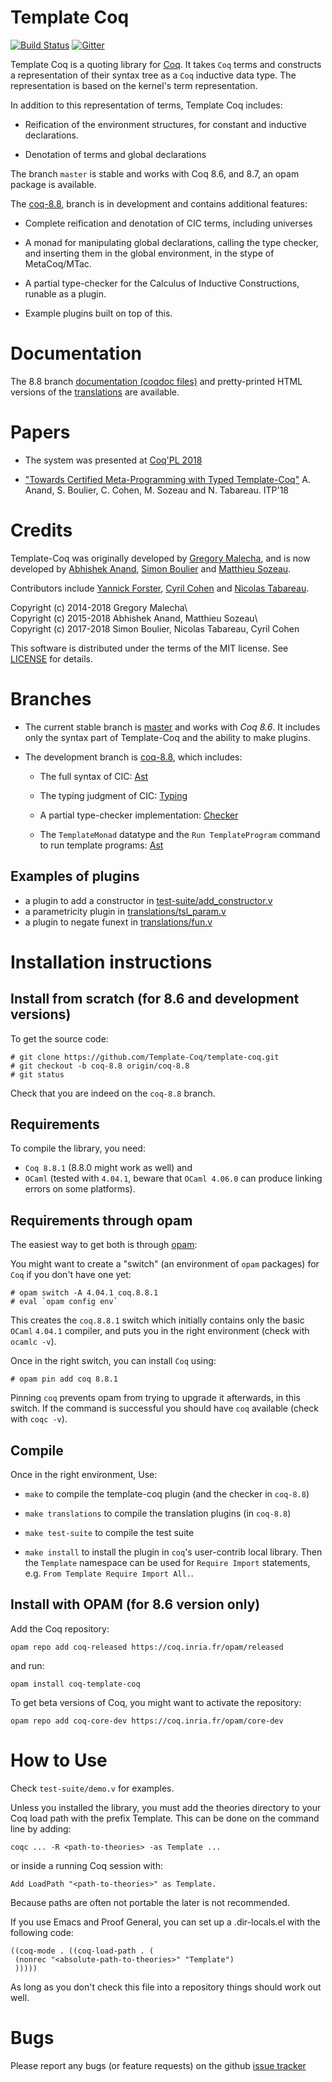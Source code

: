 Template Coq
============

[![Build Status](https://travis-ci.org/Template-Coq/template-coq.svg?branch=coq-8.7)](https://travis-ci.org/Template-Coq/template-coq)
[![Gitter](https://img.shields.io/gitter/room/nwjs/nw.js.svg)](https://gitter.im/coq/Template-Coq)

Template Coq is a quoting library for [Coq](http://coq.inria.fr). It
takes `Coq` terms and constructs a representation of their syntax tree as
a `Coq` inductive data type. The representation is based on the kernel's
term representation.

In addition to this representation of terms, Template Coq includes:

- Reification of the environment structures, for constant and inductive
  declarations.

- Denotation of terms and global declarations

The branch `master` is stable and works with Coq 8.6, and 8.7, an opam
package is available.

The [coq-8.8](https://github.com/Template-Coq/template-coq/tree/coq-8.8),
branch is in development and contains additional features:

- Complete reification and denotation of CIC terms, including universes

- A monad for manipulating global declarations, calling the type
  checker, and inserting them in the global environment, in
  the stype of MetaCoq/MTac.
  
- A partial type-checker for the Calculus of Inductive Constructions,
  runable as a plugin.
  
- Example plugins built on top of this.

Documentation
=============

The 8.8 branch [documentation (coqdoc files)](html-master/Template.All.html)
and pretty-printed HTML versions of the [translations](html-master/translations) are available.

Papers
======

- The system was presented at 
  [Coq'PL 2018](https://popl18.sigplan.org/event/coqpl-2018-typed-template-coq)

- ["Towards Certified Meta-Programming with Typed Template-Coq"](https://github.com/Template-Coq/template-coq/raw/master/docs/submission.pdf)
  A. Anand, S. Boulier, C. Cohen, M. Sozeau and N. Tabareau.
  ITP'18

Credits
=======

Template-Coq was originally developed by
[Gregory Malecha](https://github.com/gmalecha), and is now developed by
[Abhishek Anand](https://github.com/aa755), [Simon
Boulier](https://github.com/simonboulier) and [Matthieu
Sozeau](https://github.com/mattam82).

Contributors include [Yannick Forster](https://github.com/yforster),
[Cyril Cohen](https://github.com/CohenCyril) and [Nicolas
Tabareau](https://github.com/Tabareau).

Copyright (c) 2014-2018 Gregory Malecha\  
Copyright (c) 2015-2018 Abhishek Anand, Matthieu Sozeau\  
Copyright (c) 2017-2018 Simon Boulier, Nicolas Tabareau, Cyril Cohen

This software is distributed under the terms of the MIT license.
See [LICENSE](LICENSE) for details.

Branches
========

- The current stable branch is
  [master](https://github.com/Template-Coq/template-coq/tree/master) and
  works with *Coq 8.6*. It includes only the syntax part of Template-Coq
  and the ability to make plugins.
 
- The development branch is
  [coq-8.8](https://github.com/Template-Coq/template-coq/tree/coq-8.8),
  which includes:

  - The full syntax of CIC:
    [Ast](https://github.com/Template-Coq/template-coq/blob/coq-8.8/theories/Ast.v)

  - The typing judgment of CIC: 
    [Typing](https://github.com/Template-Coq/template-coq/blob/coq-8.8/theories/Typing.v#L488)
    
  - A partial type-checker implementation:
    [Checker](https://github.com/Template-Coq/template-coq/blob/coq-8.8/theories/Checker.v)

  - The `TemplateMonad` datatype and the `Run TemplateProgram` command
    to run template programs:
    [Ast](https://github.com/Template-Coq/template-coq/blob/coq-8.8/theories/Ast.v#L193)
        
Examples of plugins
-------------------
- a plugin to add a constructor in [test-suite/add_constructor.v](https://github.com/Template-Coq/template-coq/tree/coq-8.8/test-suite/add_constructor.v)
- a parametricity plugin in [translations/tsl_param.v](https://github.com/Template-Coq/template-coq/tree/coq-8.8/translations/tsl_param.v)
- a plugin to negate funext in [translations/fun.v](https://github.com/Template-Coq/template-coq/tree/coq-8.8/translations/tsl_fun.v)


Installation instructions
=========================

Install from scratch (for 8.6 and development versions)
-------------------------------------------------------

To get the source code:

    # git clone https://github.com/Template-Coq/template-coq.git
    # git checkout -b coq-8.8 origin/coq-8.8
    # git status
    
Check that you are indeed on the `coq-8.8` branch.

Requirements
------------

To compile the library, you need:

- `Coq 8.8.1` (8.8.0 might work as well) and
- `OCaml` (tested with `4.04.1`, beware that `OCaml 4.06.0` can 
  produce linking errors on some platforms).

Requirements through opam
-------------------------

The easiest way to get both is through [opam](http://opam.ocaml.org):

You might want to create a "switch" (an environment of `opam` packages) for `Coq` if
you don't have one yet:
    
    # opam switch -A 4.04.1 coq.8.8.1
    # eval `opam config env`
    
This creates the `coq.8.8.1` switch which initially contains only the
basic `OCaml` `4.04.1` compiler, and puts you in the right environment
(check with `ocamlc -v`).

Once in the right switch, you can install `Coq` using:
    
    # opam pin add coq 8.8.1 
    
Pinning `coq` prevents opam from trying to upgrade it afterwards, in
this switch. If the command is successful you should have `coq`
available (check with `coqc -v`).

Compile
-------

Once in the right environment, Use:

- `make` to compile the template-coq plugin (and the checker in `coq-8.8`)

- `make translations` to compile the translation plugins (in `coq-8.8`)

- `make test-suite` to compile the test suite

- `make install` to install the plugin in `coq`'s user-contrib local
  library. Then the `Template` namespace can be used for `Require
  Import` statements, e.g. `From Template Require Import All.`.

Install with OPAM (for 8.6 version only)
----------------------------------------
Add the Coq repository:

    opam repo add coq-released https://coq.inria.fr/opam/released

and run:

    opam install coq-template-coq

To get beta versions of Coq, you might want to activate the repository:

    opam repo add coq-core-dev https://coq.inria.fr/opam/core-dev

How to Use
==========

Check `test-suite/demo.v` for examples.

Unless you installed the library, you must add the theories directory to
your Coq load path with the prefix Template. This can be done on the
command line by adding:

```
coqc ... -R <path-to-theories> -as Template ...
```
or inside a running Coq session with:

```
Add LoadPath "<path-to-theories>" as Template.
```

Because paths are often not portable the later is not recommended.

If you use Emacs and Proof General, you can set up a .dir-locals.el with the
following code:
```
((coq-mode . ((coq-load-path . (
 (nonrec "<absolute-path-to-theories>" "Template")
 )))))
```
As long as you don't check this file into a repository things should work out
well.

Bugs
====

Please report any bugs (or feature requests) on the github [issue tracker](https://github.com/Template-Coq/template-coq/issues)

